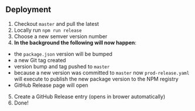 ## Deployment

1. Checkout `master` and pull the latest
2. Locally run `npm run release`
3. Choose a new semver version number
4. **In the background the following will now happen**:

  - the `package.json` version will be bumped
  - a new Git tag created
  - version bump and tag pushed to `master`
  - because a new version was committed to `master` now `prod-release.yaml` will execute to publish the new package version to the NPM registry
  - GitHub Release page will open

5. Create a GitHub Release entry (opens in brower automatically)
6. Done!
